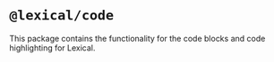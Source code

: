 # `@lexical/code`

This package contains the functionality for the code blocks and code highlighting for Lexical.
